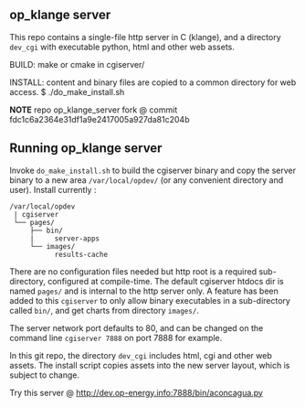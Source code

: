 ## op_klange server ##

This repo contains a single-file http server in C (klange), and
a directory `dev_cgi`  with executable python, html and other web 
assets. 

BUILD: make or cmake in cgiserver/

INSTALL: content and binary files are copied to a common directory 
         for web access.     $  ./do_make_install.sh


**NOTE**  repo op_klange_server fork @
          commit fdc1c6a2364e31df1a9e2417005a927da81c204b

##  Running op_klange server

Invoke `do_make_install.sh` to build the cgiserver binary and copy
the server binary to a new area `/var/local/opdev/`  (or
any convenient directory and user). Install currently :

    /var/local/opdev
     | cgiserver 
     └── pages/
         ├── bin/
         |     server-apps
         └── images/
               results-cache

There are no configuration files needed but http root is 
a required sub-directory, configured at compile-time.
The default cgiserver htdocs dir is named `pages/` and is internal
to the http server only. A feature has been added to this
`cgiserver` to only allow binary executables in a sub-directory
called `bin/`, and get charts from directory `images/`.

The server network port defaults to 80, and can be changed on
the command line `cgiserver 7888` on port 7888 for example.

In this git repo, the directory `dev_cgi` includes html, 
cgi and other web assets. The install script copies assets
into the new server layout, which is subject to change.

Try this server @   http://dev.op-energy.info:7888/bin/aconcagua.py


